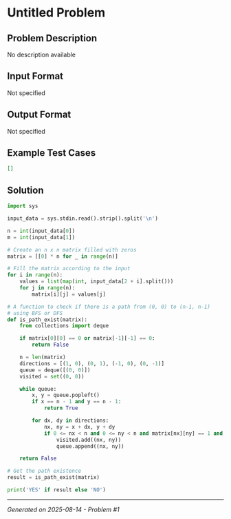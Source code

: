 # Untitled Problem

## Problem Description
No description available

## Input Format
Not specified

## Output Format
Not specified

## Example Test Cases
```json
[]
```

## Solution
```python
import sys

input_data = sys.stdin.read().strip().split('\n')

n = int(input_data[0])
m = int(input_data[1])

# Create an n x n matrix filled with zeros
matrix = [[0] * n for _ in range(n)]

# Fill the matrix according to the input
for i in range(n):
    values = list(map(int, input_data[2 + i].split()))
    for j in range(n):
        matrix[i][j] = values[j]

# A function to check if there is a path from (0, 0) to (n-1, n-1)
# using BFS or DFS
def is_path_exist(matrix):
    from collections import deque

    if matrix[0][0] == 0 or matrix[-1][-1] == 0:
        return False

    n = len(matrix)
    directions = [(1, 0), (0, 1), (-1, 0), (0, -1)]
    queue = deque([(0, 0)])
    visited = set((0, 0))

    while queue:
        x, y = queue.popleft()
        if x == n - 1 and y == n - 1:
            return True

        for dx, dy in directions:
            nx, ny = x + dx, y + dy
            if 0 <= nx < n and 0 <= ny < n and matrix[nx][ny] == 1 and (nx, ny) not in visited:
                visited.add((nx, ny))
                queue.append((nx, ny))

    return False

# Get the path existence
result = is_path_exist(matrix)

print('YES' if result else 'NO')
```

---
*Generated on 2025-08-14 - Problem #1*